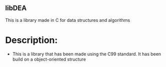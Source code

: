## libDEA
This is a library made in C for data structures and algorithms 

# Description:
- This is a library that has been made using the C99 standard. It has been build on a object-oriented structure
